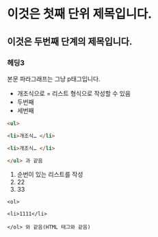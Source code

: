 # 이것은 첫째 단위 제목입니다.

## 이것은 두번째 단계의 제목입니다.

### 헤딩3

본문 파라그래프는 그냥 p태그입니다.

- 개조식으로 = 리스트 형식으로 작성할 수 있음
- 두번째
- 세번째

```markdown
<ul>

<li>개조식… </li>

<li>개조식… </li>

</ul> 과 같음
```

1. 순번이 있는 리스트를 작성
2. 22
3. 33

```
<ol>

<li>1111</li>

</ol> 와 같음(HTML 태그와 같음)
```
